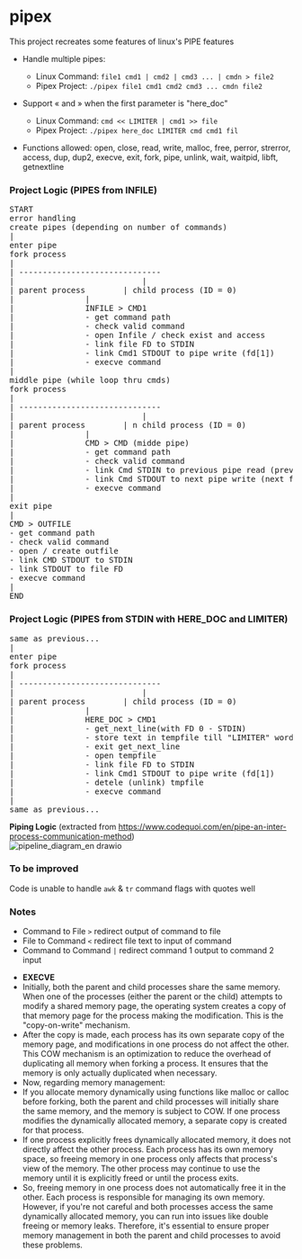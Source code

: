# pipex
This project recreates some features of linux's PIPE features
- Handle multiple pipes:
	- Linux Command: `file1 cmd1 | cmd2 | cmd3 ... | cmdn > file2`
	- Pipex Project: `./pipex file1 cmd1 cmd2 cmd3 ... cmdn file2`

- Support « and » when the first parameter is "here_doc"
	- Linux Command: `cmd << LIMITER | cmd1 >> file`
	- Pipex Project: `./pipex here_doc LIMITER cmd cmd1 fil`

- Functions allowed: open, close, read, write, malloc, free, perror, strerror, access, dup, dup2, execve, exit, fork, pipe, unlink, wait, waitpid, libft, getnextline


### Project Logic (PIPES from INFILE)
<pre>
START
error handling
create pipes (depending on number of commands)
|
enter pipe
fork process
|
| ------------------------------
|                     		|
| parent process		| child process (ID = 0)
|				|
|				INFILE > CMD1
|				- get command path				      
|				- check valid command
|				- open Infile / check exist and access
|				- link file FD to STDIN
|				- link Cmd1 STDOUT to pipe write (fd[1])
|				- execve command
|
middle pipe (while loop thru cmds)
fork process
|
| ------------------------------
|                     		|
| parent process		| n child process (ID = 0)
|				|
|				CMD > CMD (midde pipe) 
|				- get command path				      
|				- check valid command
|				- link Cmd STDIN to previous pipe read (prev fd[0])
|				- link Cmd STDOUT to next pipe write (next fd[1])
|				- execve command
|
exit pipe
|
CMD > OUTFILE
- get command path	
- check valid command
- open / create outfile
- link CMD STDOUT to STDIN
- link STDOUT to file FD
- execve command
|
END
</pre>

### Project Logic (PIPES from STDIN with HERE_DOC and LIMITER)
<pre>
same as previous...
|
enter pipe
fork process
|
| ------------------------------
|                     		|
| parent process		| child process (ID = 0)
|				|
|				HERE_DOC > CMD1
|				- get_next_line(with FD 0 - STDIN)				      
|				- store text in tempfile till "LIMITER" word is detected
|				- exit get_next_line
|				- open tempfile
|				- link file FD to STDIN
|				- link Cmd1 STDOUT to pipe write (fd[1])
|				- detele (unlink) tmpfile
|				- execve command
|
same as previous...
</pre>

**Piping Logic** (extracted from https://www.codequoi.com/en/pipe-an-inter-process-communication-method) \
![pipeline_diagram_en drawio](https://github.com/ateow/42-Core-SG/assets/144050579/6453972a-2e19-4111-b27e-8d4143baca14)


### To be improved
Code is unable to handle `awk` & `tr` command flags with quotes well

### Notes
- Command to File `>` redirect output of command to file
- File to Command `<` redirect file text to input of command 
- Command to Command `|` redirect command 1 output to command 2 input

* **EXECVE**
* Initially, both the parent and child processes share the same memory. When one of the processes (either the parent or the child) attempts to modify a shared memory page, the operating system creates a copy of that memory page for the process making the modification. This is the "copy-on-write" mechanism.
* After the copy is made, each process has its own separate copy of the memory page, and modifications in one process do not affect the other.
This COW mechanism is an optimization to reduce the overhead of duplicating all memory when forking a process. It ensures that the memory is only actually duplicated when necessary.
* Now, regarding memory management:
* If you allocate memory dynamically using functions like malloc or calloc before forking, both the parent and child processes will initially share the same memory, and the memory is subject to COW. If one process modifies the dynamically allocated memory, a separate copy is created for that process.
* If one process explicitly frees dynamically allocated memory, it does not directly affect the other process. Each process has its own memory space, so freeing memory in one process only affects that process's view of the memory. The other process may continue to use the memory until it is explicitly freed or until the process exits.
* So, freeing memory in one process does not automatically free it in the other. Each process is responsible for managing its own memory. However, if you're not careful and both processes access the same dynamically allocated memory, you can run into issues like double freeing or memory leaks. Therefore, it's essential to ensure proper memory management in both the parent and child processes to avoid these problems.

